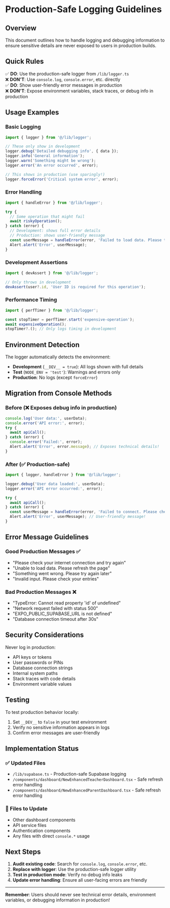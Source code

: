 # Production-Safe Logging Guidelines

## Overview

This document outlines how to handle logging and debugging information to ensure sensitive details are never exposed to users in production builds.

## Quick Rules

✅ **DO**: Use the production-safe logger from `/lib/logger.ts`  
❌ **DON'T**: Use `console.log`, `console.error`, etc. directly  
✅ **DO**: Show user-friendly error messages in production  
❌ **DON'T**: Expose environment variables, stack traces, or debug info in production  

## Usage Examples

### Basic Logging

```typescript
import { logger } from '@/lib/logger';

// These only show in development
logger.debug('Detailed debugging info', { data });
logger.info('General information');
logger.warn('Something might be wrong');
logger.error('An error occurred', error);

// This shows in production (use sparingly!)
logger.forceError('Critical system error', error);
```

### Error Handling

```typescript
import { handleError } from '@/lib/logger';

try {
  // Some operation that might fail
  await riskyOperation();
} catch (error) {
  // Development: shows full error details
  // Production: shows user-friendly message
  const userMessage = handleError(error, 'Failed to load data. Please try again.');
  Alert.alert('Error', userMessage);
}
```

### Development Assertions

```typescript
import { devAssert } from '@/lib/logger';

// Only throws in development
devAssert(user?.id, 'User ID is required for this operation');
```

### Performance Timing

```typescript
import { perfTimer } from '@/lib/logger';

const stopTimer = perfTimer.start('expensive-operation');
await expensiveOperation();
stopTimer?.(); // Only logs timing in development
```

## Environment Detection

The logger automatically detects the environment:

- **Development** (`__DEV__ = true`): All logs shown with full details
- **Test** (`NODE_ENV = 'test'`): Warnings and errors only
- **Production**: No logs (except `forceError`)

## Migration from Console Methods

### Before (❌ Exposes debug info in production)
```typescript
console.log('User data:', userData);
console.error('API error:', error);
try {
  await apiCall();
} catch (error) {
  console.error('Failed:', error);
  Alert.alert('Error', error.message); // Exposes technical details!
}
```

### After (✅ Production-safe)
```typescript
import { logger, handleError } from '@/lib/logger';

logger.debug('User data loaded:', userData);
logger.error('API error occurred:', error);

try {
  await apiCall();
} catch (error) {
  const userMessage = handleError(error, 'Failed to connect. Please check your internet connection.');
  Alert.alert('Error', userMessage); // User-friendly message!
}
```

## Error Message Guidelines

### Good Production Messages ✅
- "Please check your internet connection and try again"
- "Unable to load data. Please refresh the page"
- "Something went wrong. Please try again later"
- "Invalid input. Please check your entries"

### Bad Production Messages ❌
- "TypeError: Cannot read property 'id' of undefined"
- "Network request failed with status 500"
- "EXPO_PUBLIC_SUPABASE_URL is not defined"
- "Database connection timeout after 30s"

## Security Considerations

Never log in production:
- API keys or tokens
- User passwords or PINs
- Database connection strings
- Internal system paths
- Stack traces with code details
- Environment variable values

## Testing

To test production behavior locally:
1. Set `__DEV__` to `false` in your test environment
2. Verify no sensitive information appears in logs
3. Confirm error messages are user-friendly

## Implementation Status

### ✅ Updated Files
- `/lib/supabase.ts` - Production-safe Supabase logging
- `/components/dashboard/NewEnhancedTeacherDashboard.tsx` - Safe refresh error handling
- `/components/dashboard/NewEnhancedParentDashboard.tsx` - Safe refresh error handling

### 🔄 Files to Update
- Other dashboard components
- API service files
- Authentication components
- Any files with direct `console.*` usage

## Next Steps

1. **Audit existing code**: Search for `console.log`, `console.error`, etc.
2. **Replace with logger**: Use the production-safe logger utility
3. **Test in production mode**: Verify no debug info leaks
4. **Update error handling**: Ensure all user-facing errors are friendly

---

**Remember**: Users should never see technical error details, environment variables, or debugging information in production!